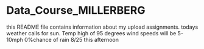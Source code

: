 # Data_Course_MILLERBERG
this README file contains information about my upload assignments.
todays weather calls for sun. Temp high of 95 degrees
wind speeds will be 5-10mph
0%chance of rain
8/25 this afternoon
